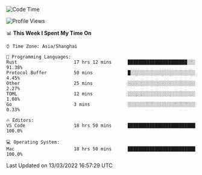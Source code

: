 <!--START_SECTION:waka-->
![Code Time](http://img.shields.io/badge/Code%20Time-1%2C082%20hrs%209%20mins-blue)

![Profile Views](http://img.shields.io/badge/Profile%20Views-4-blue)

📊 **This Week I Spent My Time On** 

```text
⌚︎ Time Zone: Asia/Shanghai

💬 Programming Languages: 
Rust                     17 hrs 12 mins      ██████████████████████░░░   91.38% 
Protocol Buffer          50 mins             █░░░░░░░░░░░░░░░░░░░░░░░░   4.45% 
Other                    25 mins             ░░░░░░░░░░░░░░░░░░░░░░░░░   2.27% 
TOML                     12 mins             ░░░░░░░░░░░░░░░░░░░░░░░░░   1.08% 
Go                       3 mins              ░░░░░░░░░░░░░░░░░░░░░░░░░   0.33%

🔥 Editors: 
VS Code                  18 hrs 50 mins      █████████████████████████   100.0%

💻 Operating System: 
Mac                      18 hrs 50 mins      █████████████████████████   100.0%

```


 Last Updated on 13/03/2022 16:57:29 UTC
<!--END_SECTION:waka-->

